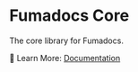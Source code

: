 # Fumadocs Core

The core library for Fumadocs.

📘 Learn More: [Documentation](https://next-docs-zeta.vercel.app)
